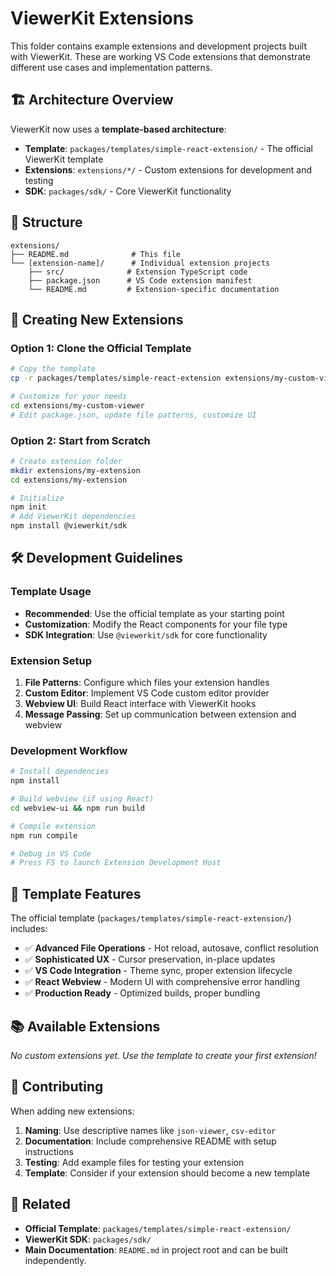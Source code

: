 # ViewerKit Extensions

This folder contains example extensions and development projects built with ViewerKit. These are working VS Code extensions that demonstrate different use cases and implementation patterns.

## 🏗️ Architecture Overview

ViewerKit now uses a **template-based architecture**:

- **Template**: `packages/templates/simple-react-extension/` - The official ViewerKit template
- **Extensions**: `extensions/*/` - Custom extensions for development and testing
- **SDK**: `packages/sdk/` - Core ViewerKit functionality

## 📁 Structure

```
extensions/
├── README.md              # This file
└── [extension-name]/      # Individual extension projects
    ├── src/              # Extension TypeScript code
    ├── package.json      # VS Code extension manifest
    └── README.md         # Extension-specific documentation
```

## 🚀 Creating New Extensions

### Option 1: Clone the Official Template
```bash
# Copy the template
cp -r packages/templates/simple-react-extension extensions/my-custom-viewer

# Customize for your needs
cd extensions/my-custom-viewer
# Edit package.json, update file patterns, customize UI
```

### Option 2: Start from Scratch
```bash
# Create extension folder
mkdir extensions/my-extension
cd extensions/my-extension

# Initialize
npm init
# Add ViewerKit dependencies
npm install @viewerkit/sdk
```

## 🛠️ Development Guidelines

### Template Usage
- **Recommended**: Use the official template as your starting point
- **Customization**: Modify the React components for your file type
- **SDK Integration**: Use `@viewerkit/sdk` for core functionality

### Extension Setup
1. **File Patterns**: Configure which files your extension handles
2. **Custom Editor**: Implement VS Code custom editor provider
3. **Webview UI**: Build React interface with ViewerKit hooks
4. **Message Passing**: Set up communication between extension and webview

### Development Workflow
```bash
# Install dependencies
npm install

# Build webview (if using React)
cd webview-ui && npm run build

# Compile extension
npm run compile

# Debug in VS Code
# Press F5 to launch Extension Development Host
```

## 🎯 Template Features

The official template (`packages/templates/simple-react-extension/`) includes:

- ✅ **Advanced File Operations** - Hot reload, autosave, conflict resolution
- ✅ **Sophisticated UX** - Cursor preservation, in-place updates
- ✅ **VS Code Integration** - Theme sync, proper extension lifecycle
- ✅ **React Webview** - Modern UI with comprehensive error handling
- ✅ **Production Ready** - Optimized builds, proper bundling

## 📚 Available Extensions

<!-- Extensions will be added here as they are developed -->

*No custom extensions yet. Use the template to create your first extension!*

## 🤝 Contributing

When adding new extensions:

1. **Naming**: Use descriptive names like `json-viewer`, `csv-editor`
2. **Documentation**: Include comprehensive README with setup instructions
3. **Testing**: Add example files for testing your extension
4. **Template**: Consider if your extension should become a new template

## 🔗 Related

- **Official Template**: `packages/templates/simple-react-extension/`
- **ViewerKit SDK**: `packages/sdk/`
- **Main Documentation**: `README.md` in project root and can be built independently.
